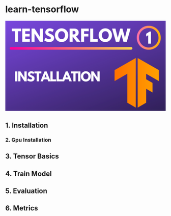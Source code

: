 # learn-tensorflow

![](assets/installation.png)

## 1. Installation
### 2. Gpu Installation
## 3. Tensor Basics
## 4. Train Model
## 5. Evaluation
## 6. Metrics
